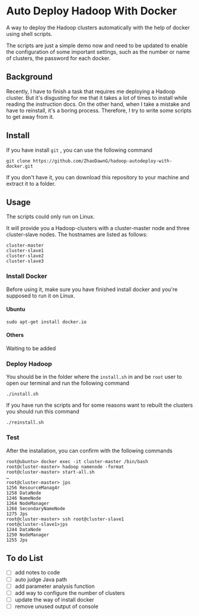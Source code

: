 # **Auto Deploy Hadoop With Docker**

A way to deploy the Hadoop clusters automatically with the help of docker using shell scripts.

The scripts are just a simple demo now and need to be updated to enable the configuration of some important settings, such  as the number or name of clusters, the password for each docker.

## Background

Recently, I have to finish a task that requires me deploying a Hadoop cluster. But it's disgusting for me that it takes a lot of times to install while reading the instruction docs. On the other hand, when I take a mistake and have to reinstall, it's a boring process. Therefore, I try to write some scripts to get away from it.

## Install

If you have install `git` , you can use the following command

```shell
git clone https://github.com/ZhaoDawnG/hadoop-autodeploy-with-docker.git
```

If you don't have it, you can download this repository to your machine and extract it to a folder.

## Usage

The scripts could only run on Linux.

It will provide you a Hadoop-clusters with a cluster-master node and three cluster-slave nodes. The hostnames are listed as follows:

```shell
cluster-master
cluster-slave1
cluster-slave2
cluster-slave3
```

### Install Docker

Before using it, make sure you have finished install docker and you're supposed to run it on Linux.

#### Ubuntu

```shell
sudo apt-get install docker.io
```

#### Others

Waiting to be added

### Deploy Hadoop

You should be in the folder where the `install.sh` in and be `root` user to open our terminal and run the following command

```shell
./install.sh
```

If you have run the scripts and for some reasons want to rebuilt the clusters you should run this command

```shell
./reinstall.sh
```

### Test

After the installation, you can confirm with the following commands

```shell
root@ubuntu> docker exec -it cluster-master /bin/bash
root@cluster-master> hadoop namenode -format
root@cluster-master> start-all.sh
…
root@cluster-master> jps
1256 ResourceManag4r
1258 DataNode
1246 NameNode
1264 NodeManager
1268 SecondaryNameNode
1275 Jps
root@cluster-master> ssh root@cluster-slave1
root@cluster-slave1>jps
1244 DataNode
1250 NodeManager
1255 Jps
```

## To do List

- [ ] add notes to code
- [ ] auto judge Java path
- [ ] add  parameter analysis function
- [ ] add way to configure the number of clusters
- [ ] update the way of install docker
- [ ] remove unused output of console

